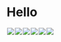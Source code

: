 # Hello

<p align="center">
    <a href="mailto:konrad.root.klawikowski@gmail.com">
        <img align="left" hspace=1 src="https://img.shields.io/badge/♔-Mail-11100f">
    </a>
    <a href="https://redcodelabs.io">
        <img align="left" hspace=1 src="https://img.shields.io/badge/♕-Website-11100f">
    </a>
    <a href="https://www.linkedin.com/in/konrad-klawikowski-74a7391ba/">
        <img align="left" hspace=1 src="https://img.shields.io/badge/♖-LinkedIn-11100f">
    </a>
    <a href="github.com/unrooted">
        <img align="left" hspace=1 src="https://img.shields.io/badge/♗-GitHub-11100f">
    </a>
    <a href="https://twitter.com/redcode_labs">
        <img align="left" hspace=1 src="https://img.shields.io/badge/♘-Twitter-11100f">
    </a>
    <a href="https://ctftime.org/team/128915">
        <img align="left" hspace=1 src="https://img.shields.io/badge/♙-CTFTime-11100f">
    </a>
</p>
